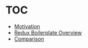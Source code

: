 # TOC

- [Motivation](./Motivation.md)
- [Redux Boilerplate Overview](./Boilerplate.md)
- [Comparison](./Comparison.md)

